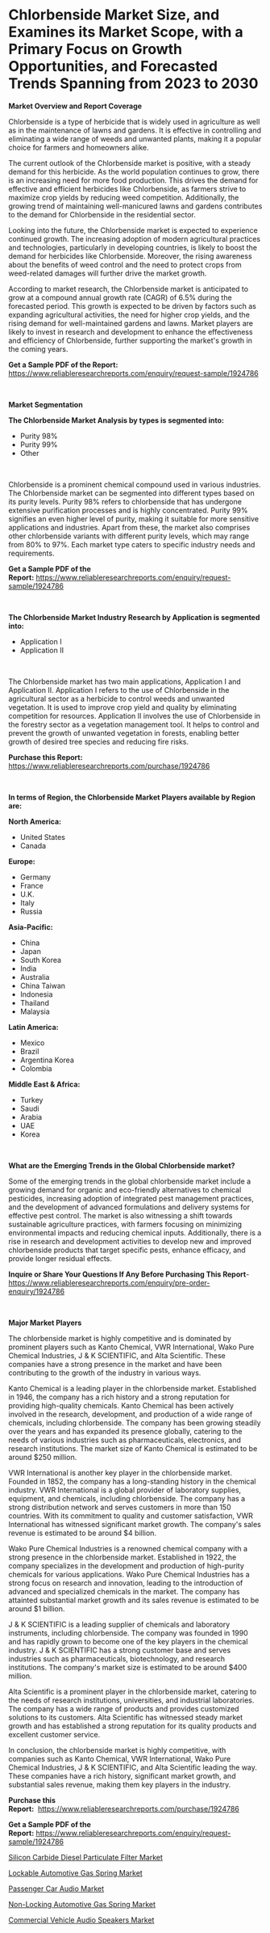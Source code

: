 <p><h1>Chlorbenside Market Size, and Examines its Market Scope, with a Primary Focus on Growth Opportunities, and Forecasted Trends Spanning from 2023 to 2030</h1></p><p><strong>Market Overview and Report Coverage</strong></p>
<p><p>Chlorbenside is a type of herbicide that is widely used in agriculture as well as in the maintenance of lawns and gardens. It is effective in controlling and eliminating a wide range of weeds and unwanted plants, making it a popular choice for farmers and homeowners alike.</p><p>The current outlook of the Chlorbenside market is positive, with a steady demand for this herbicide. As the world population continues to grow, there is an increasing need for more food production. This drives the demand for effective and efficient herbicides like Chlorbenside, as farmers strive to maximize crop yields by reducing weed competition. Additionally, the growing trend of maintaining well-manicured lawns and gardens contributes to the demand for Chlorbenside in the residential sector.</p><p>Looking into the future, the Chlorbenside market is expected to experience continued growth. The increasing adoption of modern agricultural practices and technologies, particularly in developing countries, is likely to boost the demand for herbicides like Chlorbenside. Moreover, the rising awareness about the benefits of weed control and the need to protect crops from weed-related damages will further drive the market growth.</p><p>According to market research, the Chlorbenside market is anticipated to grow at a compound annual growth rate (CAGR) of 6.5% during the forecasted period. This growth is expected to be driven by factors such as expanding agricultural activities, the need for higher crop yields, and the rising demand for well-maintained gardens and lawns. Market players are likely to invest in research and development to enhance the effectiveness and efficiency of Chlorbenside, further supporting the market's growth in the coming years.</p></p>
<p><strong>Get a Sample PDF of the Report:</strong> <a href="https://www.reliableresearchreports.com/enquiry/request-sample/1924786">https://www.reliableresearchreports.com/enquiry/request-sample/1924786</a></p>
<p>&nbsp;</p>
<p><strong>Market Segmentation</strong></p>
<p><strong>The Chlorbenside Market Analysis by types is segmented into:</strong></p>
<p><ul><li>Purity 98%</li><li>Purity 99%</li><li>Other</li></ul></p>
<p>&nbsp;</p>
<p><p>Chlorbenside is a prominent chemical compound used in various industries. The Chlorbenside market can be segmented into different types based on its purity levels. Purity 98% refers to chlorbenside that has undergone extensive purification processes and is highly concentrated. Purity 99% signifies an even higher level of purity, making it suitable for more sensitive applications and industries. Apart from these, the market also comprises other chlorbenside variants with different purity levels, which may range from 80% to 97%. Each market type caters to specific industry needs and requirements.</p></p>
<p><strong>Get a Sample PDF of the Report:</strong>&nbsp;<a href="https://www.reliableresearchreports.com/enquiry/request-sample/1924786">https://www.reliableresearchreports.com/enquiry/request-sample/1924786</a></p>
<p>&nbsp;</p>
<p><strong>The Chlorbenside Market Industry Research by Application is segmented into:</strong></p>
<p><ul><li>Application I</li><li>Application II</li></ul></p>
<p>&nbsp;</p>
<p><p>The Chlorbenside market has two main applications, Application I and Application II. Application I refers to the use of Chlorbenside in the agricultural sector as a herbicide to control weeds and unwanted vegetation. It is used to improve crop yield and quality by eliminating competition for resources. Application II involves the use of Chlorbenside in the forestry sector as a vegetation management tool. It helps to control and prevent the growth of unwanted vegetation in forests, enabling better growth of desired tree species and reducing fire risks.</p></p>
<p><strong>Purchase this Report:</strong>&nbsp; <a href="https://www.reliableresearchreports.com/purchase/1924786">https://www.reliableresearchreports.com/purchase/1924786</a></p>
<p>&nbsp;</p>
<p><strong>In terms of Region, the Chlorbenside Market Players available by Region are:</strong></p>
<p>
    <p> <strong> North America: </strong>
        <ul>
            <li>United States</li>
            <li>Canada</li>
        </ul>
        </p> 
    <p> <strong> Europe: </strong>
        <ul>
            <li>Germany</li>
            <li>France</li>
            <li>U.K.</li>
            <li>Italy</li>
            <li>Russia</li>
        </ul>
        </p> 
    <p> <strong> Asia-Pacific: </strong>
        <ul>
            <li>China</li>
            <li>Japan</li>
            <li>South Korea</li>
            <li>India</li>
            <li>Australia</li>
            <li>China Taiwan</li>
            <li>Indonesia</li>
            <li>Thailand</li>
            <li>Malaysia</li>
        </ul>
        </p> 
    <p> <strong> Latin America: </strong>
        <ul>
            <li>Mexico</li>
            <li>Brazil</li>
            <li>Argentina Korea</li>
            <li>Colombia</li>
        </ul>
        </p> 
    <p> <strong> Middle East & Africa: </strong>
        <ul>
            <li>Turkey</li>
            <li>Saudi</li>
            <li>Arabia</li>
            <li>UAE</li>
            <li>Korea</li>
        </ul>
    </p>
    </p>
<p>&nbsp;</p>
<p><strong>What are the Emerging Trends in the Global Chlorbenside market?</strong></p>
<p><p>Some of the emerging trends in the global chlorbenside market include a growing demand for organic and eco-friendly alternatives to chemical pesticides, increasing adoption of integrated pest management practices, and the development of advanced formulations and delivery systems for effective pest control. The market is also witnessing a shift towards sustainable agriculture practices, with farmers focusing on minimizing environmental impacts and reducing chemical inputs. Additionally, there is a rise in research and development activities to develop new and improved chlorbenside products that target specific pests, enhance efficacy, and provide longer residual effects.</p></p>
<p><strong>Inquire or Share Your Questions If Any Before Purchasing This Report</strong>- <a href="https://www.reliableresearchreports.com/enquiry/pre-order-enquiry/1924786">https://www.reliableresearchreports.com/enquiry/pre-order-enquiry/1924786</a></p>
<p>&nbsp;</p>
<p><strong>Major Market Players</strong></p>
<p><p>The chlorbenside market is highly competitive and is dominated by prominent players such as Kanto Chemical, VWR International, Wako Pure Chemical Industries, J & K SCIENTIFIC, and Alta Scientific. These companies have a strong presence in the market and have been contributing to the growth of the industry in various ways.</p><p>Kanto Chemical is a leading player in the chlorbenside market. Established in 1946, the company has a rich history and a strong reputation for providing high-quality chemicals. Kanto Chemical has been actively involved in the research, development, and production of a wide range of chemicals, including chlorbenside. The company has been growing steadily over the years and has expanded its presence globally, catering to the needs of various industries such as pharmaceuticals, electronics, and research institutions. The market size of Kanto Chemical is estimated to be around $250 million.</p><p>VWR International is another key player in the chlorbenside market. Founded in 1852, the company has a long-standing history in the chemical industry. VWR International is a global provider of laboratory supplies, equipment, and chemicals, including chlorbenside. The company has a strong distribution network and serves customers in more than 150 countries. With its commitment to quality and customer satisfaction, VWR International has witnessed significant market growth. The company's sales revenue is estimated to be around $4 billion.</p><p>Wako Pure Chemical Industries is a renowned chemical company with a strong presence in the chlorbenside market. Established in 1922, the company specializes in the development and production of high-purity chemicals for various applications. Wako Pure Chemical Industries has a strong focus on research and innovation, leading to the introduction of advanced and specialized chemicals in the market. The company has attainted substantial market growth and its sales revenue is estimated to be around $1 billion.</p><p>J & K SCIENTIFIC is a leading supplier of chemicals and laboratory instruments, including chlorbenside. The company was founded in 1990 and has rapidly grown to become one of the key players in the chemical industry. J & K SCIENTIFIC has a strong customer base and serves industries such as pharmaceuticals, biotechnology, and research institutions. The company's market size is estimated to be around $400 million.</p><p>Alta Scientific is a prominent player in the chlorbenside market, catering to the needs of research institutions, universities, and industrial laboratories. The company has a wide range of products and provides customized solutions to its customers. Alta Scientific has witnessed steady market growth and has established a strong reputation for its quality products and excellent customer service.</p><p>In conclusion, the chlorbenside market is highly competitive, with companies such as Kanto Chemical, VWR International, Wako Pure Chemical Industries, J & K SCIENTIFIC, and Alta Scientific leading the way. These companies have a rich history, significant market growth, and substantial sales revenue, making them key players in the industry.</p></p>
<p><strong>Purchase this Report:</strong>&nbsp;&nbsp;<a href="https://www.reliableresearchreports.com/purchase/1924786">https://www.reliableresearchreports.com/purchase/1924786</a></p>
<p></p>
<p><strong>Get a Sample PDF of the Report:</strong>&nbsp;<a href="https://www.reliableresearchreports.com/enquiry/request-sample/1924786">https://www.reliableresearchreports.com/enquiry/request-sample/1924786</a></p>
<p><p><a href="https://medium.com/@sarademiri71/silicon-carbide-diesel-particulate-filter-market-insight-market-trends-growth-forecasted-from-af5eb6f343cf">Silicon Carbide Diesel Particulate Filter Market</a></p><p><a href="https://medium.com/@marieriley2012/lockable-automotive-gas-spring-market-competitive-analysis-market-trends-and-forecast-to-2030-5f8e03389a69">Lockable Automotive Gas Spring Market</a></p><p><a href="https://medium.com/@juliecastro06/passenger-car-audio-market-competitive-analysis-market-trends-and-forecast-to-2030-af04e57c98df">Passenger Car Audio Market</a></p><p><a href="https://medium.com/@brendajames1938/non-locking-automotive-gas-spring-market-the-key-to-successful-business-strategy-forecast-till-630429278bf9">Non-Locking Automotive Gas Spring Market</a></p><p><a href="https://medium.com/@anilaxhafa2022/commercial-vehicle-audio-speakers-market-share-evolution-and-market-growth-trends-2023-2030-8c93300da7bf">Commercial Vehicle Audio Speakers Market</a></p></p>